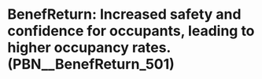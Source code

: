 # BenefReturn: __Increased safety and confidence for occupants, leading to higher occupancy rates.__ (PBN__BenefReturn_501)

